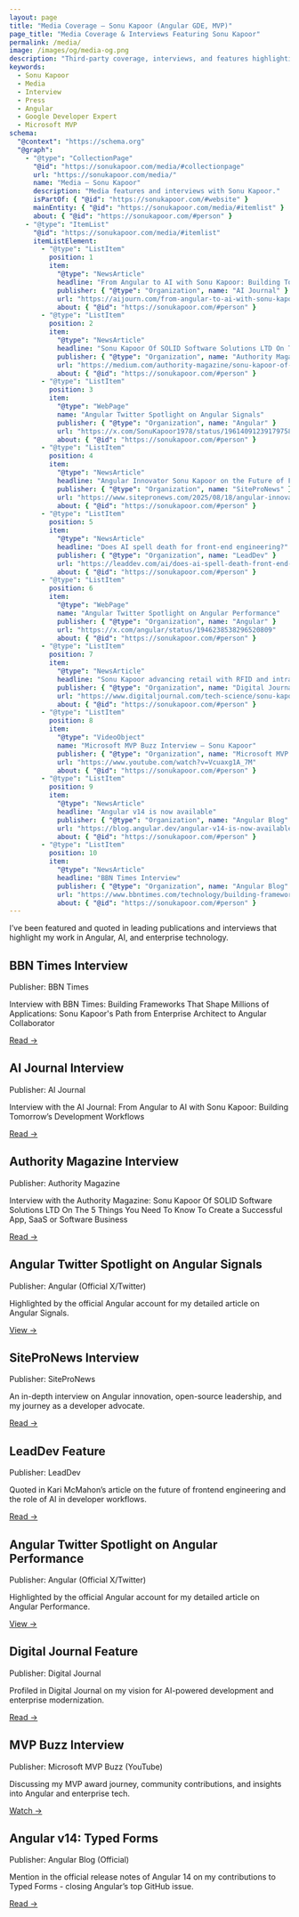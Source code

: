 ```yaml
---
layout: page
title: "Media Coverage – Sonu Kapoor (Angular GDE, MVP)"
page_title: "Media Coverage & Interviews Featuring Sonu Kapoor"
permalink: /media/
image: /images/og/media-og.png
description: "Third-party coverage, interviews, and features highlighting Sonu Kapoor’s work in Angular, AI, and enterprise modernization."
keywords:
  - Sonu Kapoor
  - Media
  - Interview
  - Press
  - Angular
  - Google Developer Expert
  - Microsoft MVP
schema:
  "@context": "https://schema.org"
  "@graph":
    - "@type": "CollectionPage"
      "@id": "https://sonukapoor.com/media/#collectionpage"
      url: "https://sonukapoor.com/media/"
      name: "Media – Sonu Kapoor"
      description: "Media features and interviews with Sonu Kapoor."
      isPartOf: { "@id": "https://sonukapoor.com/#website" }
      mainEntity: { "@id": "https://sonukapoor.com/media/#itemlist" }
      about: { "@id": "https://sonukapoor.com/#person" }
    - "@type": "ItemList"
      "@id": "https://sonukapoor.com/media/#itemlist"
      itemListElement:
        - "@type": "ListItem"
          position: 1
          item:
            "@type": "NewsArticle"
            headline: "From Angular to AI with Sonu Kapoor: Building Tomorrow’s Development Workflows"
            publisher: { "@type": "Organization", name: "AI Journal" }
            url: "https://aijourn.com/from-angular-to-ai-with-sonu-kapoor-building-tomorrows-development-workflows/"
            about: { "@id": "https://sonukapoor.com/#person" }
        - "@type": "ListItem"
          position: 2
          item:
            "@type": "NewsArticle"
            headline: "Sonu Kapoor Of SOLID Software Solutions LTD On The 5 Things You Need To Know To Create a Successful App, SaaS or Software Business"
            publisher: { "@type": "Organization", name: "Authority Magazine" }
            url: "https://medium.com/authority-magazine/sonu-kapoor-of-solid-software-solutions-ltd-on-the-5-things-you-need-to-know-to-create-a-successful-144ba5680972"
            about: { "@id": "https://sonukapoor.com/#person" }
        - "@type": "ListItem"
          position: 3
          item:
            "@type": "WebPage"
            name: "Angular Twitter Spotlight on Angular Signals"
            publisher: { "@type": "Organization", name: "Angular" }
            url: "https://x.com/SonuKapoor1978/status/1961409123917975801"
            about: { "@id": "https://sonukapoor.com/#person" }
        - "@type": "ListItem"
          position: 4
          item:
            "@type": "NewsArticle"
            headline: "Angular Innovator Sonu Kapoor on the Future of Frontend Architecture and Developer Impact"
            publisher: { "@type": "Organization", name: "SiteProNews" }
            url: "https://www.sitepronews.com/2025/08/18/angular-innovator-sonu-kapoor-on-the-future-of-frontend-architecture-and-developer-impact/"
            about: { "@id": "https://sonukapoor.com/#person" }
        - "@type": "ListItem"
          position: 5
          item:
            "@type": "NewsArticle"
            headline: "Does AI spell death for front-end engineering?"
            publisher: { "@type": "Organization", name: "LeadDev" }
            url: "https://leaddev.com/ai/does-ai-spell-death-front-end-engineering"
            about: { "@id": "https://sonukapoor.com/#person" }
        - "@type": "ListItem"
          position: 6
          item:
            "@type": "WebPage"
            name: "Angular Twitter Spotlight on Angular Performance"
            publisher: { "@type": "Organization", name: "Angular" }
            url: "https://x.com/angular/status/1946238538296520809"
            about: { "@id": "https://sonukapoor.com/#person" }
        - "@type": "ListItem"
          position: 7
          item:
            "@type": "NewsArticle"
            headline: "Sonu Kapoor advancing retail with RFID and intranets"
            publisher: { "@type": "Organization", name: "Digital Journal" }
            url: "https://www.digitaljournal.com/tech-science/sonu-kapoor-advancing-retail-with-rfid-and-intranets/article"
            about: { "@id": "https://sonukapoor.com/#person" }
        - "@type": "ListItem"
          position: 8
          item:
            "@type": "VideoObject"
            name: "Microsoft MVP Buzz Interview – Sonu Kapoor"
            publisher: { "@type": "Organization", name: "Microsoft MVP Buzz" }
            url: "https://www.youtube.com/watch?v=Vcuaxg1A_7M"
            about: { "@id": "https://sonukapoor.com/#person" }
        - "@type": "ListItem"
          position: 9
          item:
            "@type": "NewsArticle"
            headline: "Angular v14 is now available"
            publisher: { "@type": "Organization", name: "Angular Blog" }
            url: "https://blog.angular.dev/angular-v14-is-now-available-391a6db736af"
            about: { "@id": "https://sonukapoor.com/#person" }
        - "@type": "ListItem"
          position: 10
          item:
            "@type": "NewsArticle"
            headline: "BBN Times Interview"
            publisher: { "@type": "Organization", name: "Angular Blog" }
            url: "https://www.bbntimes.com/technology/building-frameworks-that-shape-millions-of-applications-sonu-kapoor-s-path-from-enterprise-architect-to-angular-collaborator"
            about: { "@id": "https://sonukapoor.com/#person" }
---
```


I’ve been featured and quoted in leading publications and interviews that highlight my work in Angular, AI, and enterprise technology.

<div class="cards">

  <div class="card">
    <h2>BBN Times Interview</h2>
    <div class="card-meta">Publisher: BBN Times</div>
    <p class="card-desc">Interview with BBN Times: Building Frameworks That Shape Millions of Applications: Sonu Kapoor's Path from Enterprise Architect to Angular Collaborator</p>
    <div class="card-actions">
      <a href="https://www.bbntimes.com/technology/building-frameworks-that-shape-millions-of-applications-sonu-kapoor-s-path-from-enterprise-architect-to-angular-collaborator" target="_blank" rel="noopener">Read →</a>
    </div>
  </div>

  <div class="card">
    <h2>AI Journal Interview</h2>
    <div class="card-meta">Publisher: AI Journal</div>
    <p class="card-desc">Interview with the AI Journal: From Angular to AI with Sonu Kapoor: Building Tomorrow’s Development Workflows</p>
    <div class="card-actions">
      <a href="https://aijourn.com/from-angular-to-ai-with-sonu-kapoor-building-tomorrows-development-workflows/" target="_blank" rel="noopener">Read →</a>
    </div>
  </div>

  <div class="card">
    <h2>Authority Magazine Interview</h2>
    <div class="card-meta">Publisher: Authority Magazine</div>
    <p class="card-desc">Interview with the Authority Magazine: Sonu Kapoor Of SOLID Software Solutions LTD On The 5 Things You Need To Know To Create a Successful App, SaaS or Software Business</p>
    <div class="card-actions">
      <a href="https://medium.com/authority-magazine/sonu-kapoor-of-solid-software-solutions-ltd-on-the-5-things-you-need-to-know-to-create-a-successful-144ba5680972" target="_blank" rel="noopener">Read →</a>
    </div>
  </div>

  <div class="card">
    <h2>Angular Twitter Spotlight on Angular Signals</h2>
    <div class="card-meta">Publisher: Angular (Official X/Twitter)</div>
    <p class="card-desc">Highlighted by the official Angular account for my detailed article on Angular Signals.</p>
    <div class="card-actions">
      <a href="https://x.com/SonuKapoor1978/status/1961409123917975801" target="_blank" rel="noopener">View →</a>
    </div>
  </div>

  <div class="card">
    <h2>SiteProNews Interview</h2>
    <div class="card-meta">Publisher: SiteProNews</div>
    <p class="card-desc">An in-depth interview on Angular innovation, open-source leadership, and my journey as a developer advocate.</p>
    <div class="card-actions">
      <a href="https://www.sitepronews.com/2025/08/18/angular-innovator-sonu-kapoor-on-the-future-of-frontend-architecture-and-developer-impact/" target="_blank" rel="noopener">Read →</a>
    </div>
  </div>

  <div class="card">
    <h2>LeadDev Feature</h2>
    <div class="card-meta">Publisher: LeadDev</div>
    <p class="card-desc">Quoted in Kari McMahon’s article on the future of frontend engineering and the role of AI in developer workflows.</p>
    <div class="card-actions">
      <a href="https://leaddev.com/ai/does-ai-spell-death-front-end-engineering" target="_blank" rel="noopener">Read →</a>
    </div>
  </div>

  <div class="card">
    <h2>Angular Twitter Spotlight on Angular Performance</h2>
    <div class="card-meta">Publisher: Angular (Official X/Twitter)</div>
    <p class="card-desc">Highlighted by the official Angular account for my detailed article on Angular Performance.</p>
    <div class="card-actions">
      <a href="https://x.com/angular/status/1946238538296520809" target="_blank" rel="noopener">View →</a>
    </div>
  </div>

  <div class="card">
    <h2>Digital Journal Feature</h2>
    <div class="card-meta">Publisher: Digital Journal</div>
    <p class="card-desc">Profiled in Digital Journal on my vision for AI-powered development and enterprise modernization.</p>
    <div class="card-actions">
      <a href="https://www.digitaljournal.com/tech-science/sonu-kapoor-advancing-retail-with-rfid-and-intranets/article" target="_blank" rel="noopener">Read →</a>
    </div>
  </div>

  <div class="card">
    <h2>MVP Buzz Interview</h2>
    <div class="card-meta">Publisher: Microsoft MVP Buzz (YouTube)</div>
    <p class="card-desc">Discussing my MVP award journey, community contributions, and insights into Angular and enterprise tech.</p>
    <div class="card-actions">
      <a href="https://www.youtube.com/watch?v=Vcuaxg1A_7M" target="_blank" rel="noopener">Watch →</a>
    </div>
  </div>

  <div class="card">
    <h2>Angular v14: Typed Forms</h2>
    <div class="card-meta">Publisher: Angular Blog (Official)</div>
    <p class="card-desc">Mention in the official release notes of Angular 14 on my contributions to Typed Forms - closing Angular’s top GitHub issue.</p>
    <div class="card-actions">
      <a href="https://blog.angular.dev/angular-v14-is-now-available-391a6db736af" target="_blank" rel="noopener">Read →</a>
    </div>
  </div>
</div>
